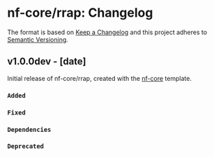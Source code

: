 # nf-core/rrap: Changelog

The format is based on [Keep a Changelog](https://keepachangelog.com/en/1.0.0/)
and this project adheres to [Semantic Versioning](https://semver.org/spec/v2.0.0.html).

## v1.0.0dev - [date]

Initial release of nf-core/rrap, created with the [nf-core](https://nf-co.re/) template.

### `Added`

### `Fixed`

### `Dependencies`

### `Deprecated`
